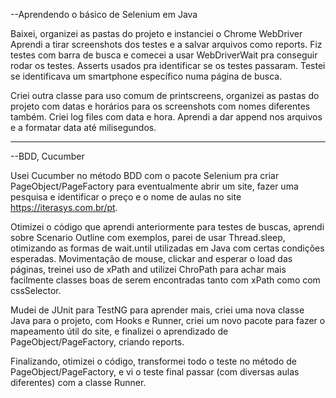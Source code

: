 --Aprendendo o básico de Selenium em Java

Baixei, organizei as pastas do projeto e instanciei o Chrome WebDriver
Aprendi a tirar screenshots dos testes e a salvar arquivos como reports.
Fiz testes com barra de busca e comecei a usar WebDriverWait pra conseguir rodar os testes.
Asserts usados pra identificar se os testes passaram.
Testei se identificava um smartphone específico numa página de busca.

Criei outra classe para uso comum de printscreens, organizei as pastas do projeto com datas e horários para os screenshots com nomes diferentes também.
Criei log files com data e hora. Aprendi a dar append nos arquivos e a formatar data até milisegundos.

--------------------

--BDD, Cucumber

Usei Cucumber no método BDD com o pacote Selenium pra criar PageObject/PageFactory para eventualmente abrir um site, fazer uma pesquisa e identificar o preço e o nome de aulas no site https://iterasys.com.br/pt.

Otimizei o código que aprendi anteriormente para testes de buscas, aprendi sobre Scenario Outline com exemplos, parei de usar Thread.sleep, otimizando as formas de wait.until utilizadas em Java com certas condições esperadas.
Movimentação de mouse, clickar and esperar o load das páginas, treinei uso de xPath and utilizei ChroPath para achar mais facilmente classes boas de serem encontradas tanto com xPath como com cssSelector.

Mudei de JUnit para TestNG para aprender mais, criei uma nova classe Java para o projeto, com Hooks e Runner, criei um novo pacote para fazer o mapeamento útil do site, e finalizei o aprendizado de PageObject/PageFactory, criando reports.

Finalizando, otimizei o código, transformei todo o teste no método de PageObject/PageFactory, e vi o teste final passar (com diversas aulas diferentes) com a classe Runner.
